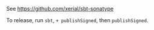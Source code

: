 See https://github.com/xerial/sbt-sonatype

To release, run `sbt`, `+ publishSigned`, then `publishSigned`.
